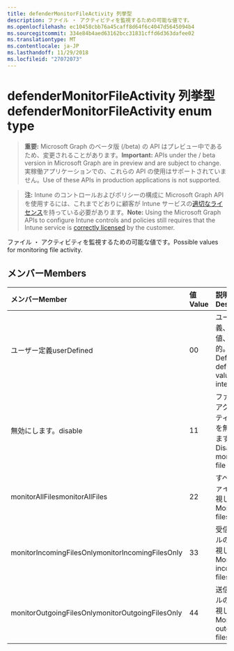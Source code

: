 ```yaml
---
title: defenderMonitorFileActivity 列挙型
description: ファイル ・ アクティビティを監視するための可能な値です。
ms.openlocfilehash: ec10458cbb76a45caff8d64f6c4047d5645094b4
ms.sourcegitcommit: 334e84b4aed63162bcc31831cffd6d363dafee02
ms.translationtype: MT
ms.contentlocale: ja-JP
ms.lasthandoff: 11/29/2018
ms.locfileid: "27072073"
---
```

# <a name="defendermonitorfileactivity-enum-type"></a><span data-ttu-id="16c3a-103">defenderMonitorFileActivity 列挙型</span><span class="sxs-lookup"><span data-stu-id="16c3a-103">defenderMonitorFileActivity enum type</span></span>

> <span data-ttu-id="16c3a-104">**重要:** Microsoft Graph のベータ版 (/beta) の API はプレビュー中であるため、変更されることがあります。</span><span class="sxs-lookup"><span data-stu-id="16c3a-104">**Important:** APIs under the / beta version in Microsoft Graph are in preview and are subject to change.</span></span> <span data-ttu-id="16c3a-105">実稼働アプリケーションでの、これらの API の使用はサポートされていません。</span><span class="sxs-lookup"><span data-stu-id="16c3a-105">Use of these APIs in production applications is not supported.</span></span>

> <span data-ttu-id="16c3a-106">**注:** Intune のコントロールおよびポリシーの構成に Microsoft Graph API を使用するには、これまでどおりに顧客が Intune サービスの[適切なライセンス](https://go.microsoft.com/fwlink/?linkid=839381)を持っている必要があります。</span><span class="sxs-lookup"><span data-stu-id="16c3a-106">**Note:** Using the Microsoft Graph APIs to configure Intune controls and policies still requires that the Intune service is [correctly licensed](https://go.microsoft.com/fwlink/?linkid=839381) by the customer.</span></span>

<span data-ttu-id="16c3a-107">ファイル ・ アクティビティを監視するための可能な値です。</span><span class="sxs-lookup"><span data-stu-id="16c3a-107">Possible values for monitoring file activity.</span></span>
## <a name="members"></a><span data-ttu-id="16c3a-108">メンバー</span><span class="sxs-lookup"><span data-stu-id="16c3a-108">Members</span></span>
|<span data-ttu-id="16c3a-109">メンバー</span><span class="sxs-lookup"><span data-stu-id="16c3a-109">Member</span></span>|<span data-ttu-id="16c3a-110">値</span><span class="sxs-lookup"><span data-stu-id="16c3a-110">Value</span></span>|<span data-ttu-id="16c3a-111">説明</span><span class="sxs-lookup"><span data-stu-id="16c3a-111">Description</span></span>|
|:---|:---|:---|
|<span data-ttu-id="16c3a-112">ユーザー定義</span><span class="sxs-lookup"><span data-stu-id="16c3a-112">userDefined</span></span>|<span data-ttu-id="16c3a-113">0</span><span class="sxs-lookup"><span data-stu-id="16c3a-113">0</span></span>|<span data-ttu-id="16c3a-114">ユーザー定義、既定値、ない目的。</span><span class="sxs-lookup"><span data-stu-id="16c3a-114">User Defined, default value, no intent.</span></span>|
|<span data-ttu-id="16c3a-115">無効にします。</span><span class="sxs-lookup"><span data-stu-id="16c3a-115">disable</span></span>|<span data-ttu-id="16c3a-116">1</span><span class="sxs-lookup"><span data-stu-id="16c3a-116">1</span></span>|<span data-ttu-id="16c3a-117">ファイル ・ アクティビティの監視を無効にします。</span><span class="sxs-lookup"><span data-stu-id="16c3a-117">Disable monitoring file activity.</span></span>|
|<span data-ttu-id="16c3a-118">monitorAllFiles</span><span class="sxs-lookup"><span data-stu-id="16c3a-118">monitorAllFiles</span></span>|<span data-ttu-id="16c3a-119">2</span><span class="sxs-lookup"><span data-stu-id="16c3a-119">2</span></span>|<span data-ttu-id="16c3a-120">すべてのファイルを監視します。</span><span class="sxs-lookup"><span data-stu-id="16c3a-120">Monitor all files.</span></span>|
|<span data-ttu-id="16c3a-121">monitorIncomingFilesOnly</span><span class="sxs-lookup"><span data-stu-id="16c3a-121">monitorIncomingFilesOnly</span></span>|<span data-ttu-id="16c3a-122">3</span><span class="sxs-lookup"><span data-stu-id="16c3a-122">3</span></span>| <span data-ttu-id="16c3a-123">受信ファイルのみを監視します。</span><span class="sxs-lookup"><span data-stu-id="16c3a-123">Monitor incoming files only.</span></span>|
|<span data-ttu-id="16c3a-124">monitorOutgoingFilesOnly</span><span class="sxs-lookup"><span data-stu-id="16c3a-124">monitorOutgoingFilesOnly</span></span>|<span data-ttu-id="16c3a-125">4</span><span class="sxs-lookup"><span data-stu-id="16c3a-125">4</span></span>|<span data-ttu-id="16c3a-126">送信ファイルのみを監視します。</span><span class="sxs-lookup"><span data-stu-id="16c3a-126">Monitor outgoing files only.</span></span>|





